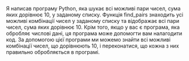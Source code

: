 Я написав програму Python, яка шукає всі можливі пари чисел, сума яких дорівнює 10, у заданому списку. Функція find_pairs знаходить усі можливі комбінації чисел у заданому списку та відображає всі пари чисел, сума яких дорівнює 10. Крім того, якщо у вас є програма, яка обробляє числові дані, ця програма може допомогти вам налагодити код. За допомогою цієї програми ми можемо знайти всі можливі комбінації чисел, що дорівнюють 10, і переконатися, що кожна з них правильно обробляється в програмі.


